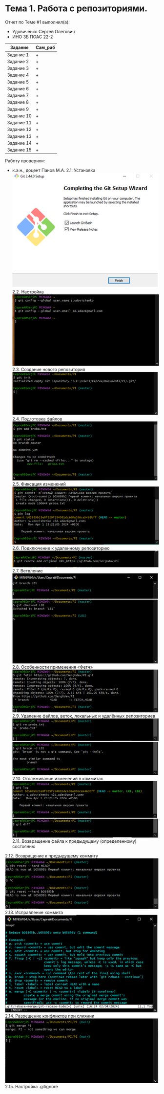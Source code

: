 # Тема 1. Работа с репозиториями.
Отчет по Теме #1 выполнил(а):
- Удовиченко Сергей Олегович
- ИНО ЗБ ПОАС 22-2

| Задание | Сам_раб |
| ------ | ------ |
| Задание 1 | + |
| Задание 2 | + |
| Задание 3 | + |
| Задание 4 | + |
| Задание 5 | + |
| Задание 6 | + |
| Задание 7 | + |
| Задание 8 | + |
| Задание 9 | + |
| Задание 10 | + |
| Задание 11 | + |
| Задание 12 | + |
| Задание 13 | + |
| Задание 14 | + |
| Задание 15 | + |

Работу проверили:
- к.э.н., доцент Панов М.А.
2.1. Установка
  ![Меню](https://github.com/SergUdav/PI/blob/LR1/pic/1.png)
2.2. Настройка
  ![Меню](https://github.com/SergUdav/PI/blob/LR1/pic/2.png)
2.3. Создание нового репозитория
  ![Меню](https://github.com/SergUdav/PI/blob/LR1/pic/3.png)
2.4. Подготовка файлов
  ![Меню](https://github.com/SergUdav/PI/blob/LR1/pic/4.png)
2.5. Фиксация изменений
  ![Меню](https://github.com/SergUdav/PI/blob/LR1/pic/5.png)
2.6. Подключение к удаленному репозиторию
  ![Меню](https://github.com/SergUdav/PI/blob/LR1/pic/6.png)
2.7. Ветвление
  ![Меню](https://github.com/SergUdav/PI/blob/LR1/pic/7.1.png)
  ![Меню](https://github.com/SergUdav/PI/blob/LR1/pic/7.2.png)
2.8. Особенности применения «Фетч»
  ![Меню](https://github.com/SergUdav/PI/blob/LR1/pic/8.png)
2.9. Удаление файлов, веток, локальных и удалённых репозиториев
  ![Меню](https://github.com/SergUdav/PI/blob/LR1/pic/9.1.png)
  ![Меню](https://github.com/SergUdav/PI/blob/LR1/pic/9.2.png)
2.10. Отслеживание изменений в коммитах
  ![Меню](https://github.com/SergUdav/PI/blob/LR1/pic/10.1.png)
  ![Меню](https://github.com/SergUdav/PI/blob/LR1/pic/10.2.png)
2.11. Возвращение файла к предыдущему (определенному) состоянию

2.12. Возвращение к предыдущему коммиту
![Меню](https://github.com/SergUdav/PI/blob/LR1/pic/12.png)
2.13. Исправление коммита
![Меню](https://github.com/SergUdav/PI/blob/LR1/pic/13.png)
2.14. Разрешение конфликтов при слиянии
![Меню](https://github.com/SergUdav/PI/blob/LR1/pic/14.png)
2.15. Настройка .gitignore
